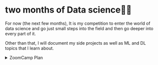 # two months of Data science🤖🙌

For now (the next few months), It is my competition to enter the world of data science and go just small steps into  the field and then go deeper into every part of it.

Other than that, I will document my side projects as well as ML and DL topics that I learn about.

<details><summary>ZoomCamp Plan</summary>

| Id | Module Session                                | Progress |
|----|-----------------------------------------------|-----|
|01  | python ( basics & data structures)            | :x: | 
|02  | pandas                                        | :x: |
|03  | matplotlib & seaborn                          | :x: | 
|04  | sklearn , pyspark                             | :x: | 
|05  | Machine Learning for Regression,regularization| :x: | 
|5b  | Machine Learning for Classification           | :x: | 
|06  | Machine Learning for clustering               | :x: |
|07  | advanced data modeling                        | :x: | 
|07  | data science profile                          | :x: | 
|08  | CNN & RNN                                     | :x: | 
|09  | pretrained models                             | :x: | 
|10  | deployment                                    | :x: | 
|11  | project                                       | :x: | 


</details>